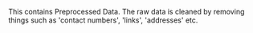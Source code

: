 This contains Preprocessed Data. The raw data is cleaned by removing things such as 'contact numbers', 'links', 'addresses' etc.
